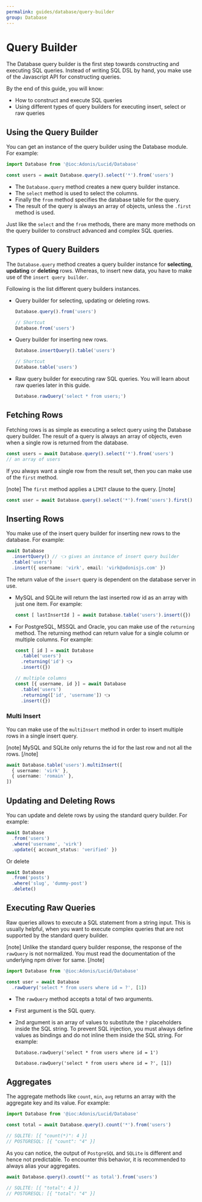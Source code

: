 ```yaml
---
permalink: guides/database/query-builder
group: Database
---
```


# Query Builder
The Database query builder is the first step towards constructing and executing SQL queries. Instead of writing SQL DSL by hand, you make use of the Javascript API for constructing queries.

By the end of this guide, you will know:

- How to construct and execute SQL queries
- Using different types of query builders for executing insert, select or raw queries

## Using the Query Builder
You can get an instance of the query builder using the Database module. For example:

```ts
import Database from '@ioc:Adonis/Lucid/Database'

const users = await Database.query().select('*').from('users')
```

- The `Database.query` method creates a new query builder instance.
- The `select` method is used to select the columns.
- Finally the `from` method specifies the database table for the query.
- The result of the query is always an array of objects, unless the `.first` method is used.

Just like the `select` and the `from` methods, there are many more methods on the query builder to construct advanced and complex SQL queries.

## Types of Query Builders
The `Database.query` method creates a query builder instance for **selecting**, **updating** or **deleting** rows. Whereas, to insert new data, you have to make use of the `insert query builder`.

Following is the list different query builders instances.

- Query builder for selecting, updating or deleting rows.
  ```ts
  Database.query().from('users')

  // Shortcut
  Database.from('users')
  ```
- Query builder for inserting new rows.
  ```ts
  Database.insertQuery().table('users')

  // Shortcut
  Database.table('users')
  ```
- Raw query builder for executing raw SQL queries. You will learn about raw queries later in this guide.
  ```ts
  Database.rawQuery('select * from users;')
  ```

## Fetching Rows
Fetching rows is as simple as executing a select query using the Database query builder. The result of a query is always an array of objects, even when a single row is returned from the database.

```ts
const users = await Database.query().select('*').from('users')
// an array of users
```

If you always want a single row from the result set, then you can make use of the `first` method.

[note]
The `first` method applies a `LIMIT` clause to the query.
[/note]

```ts
const user = await Database.query().select('*').from('users').first()
```

## Inserting Rows
You make use of the insert query builder for inserting new rows to the database. For example:

```ts
await Database
  .insertQuery() // 👈 gives an instance of insert query builder
  .table('users')
  .insert({ username: 'virk', email: 'virk@adonisjs.com' })
```

The return value of the `insert` query is dependent on the database server in use.

- MySQL and SQLite will return the last inserted row id as an array with just one item. For example:
  ```ts
  const [ lastInsertId ] = await Database.table('users').insert({})
  ```
- For PostgreSQL, MSSQL and Oracle, you can make use of the `returning` method. The returning method can return value for a single column or multiple columns. For example:
  ```ts
  const [ id ] = await Database
    .table('users')
    .returning('id') 👈
    .insert({})

  // multiple columns
  const [{ username, id }] = await Database
    .table('users')
    .returning(['id', 'username']) 👈
    .insert({})
  ```

### Multi Insert
You can make use of the `multiInsert` method in order to insert multiple rows in a single insert query.

[note]
MySQL and SQLite only returns the id for the last row and not all the rows.
[/note]

```ts
await Database.table('users').multiInsert([
  { username: 'virk' },
  { username: 'romain' },
])
```

## Updating and Deleting Rows
You can update and delete rows by using the standard query builder. For example:

```ts
await Database
  .from('users')
  .where('username', 'virk')
  .update({ account_status: 'verified' })
```

Or delete

```ts
await Database
  .from('posts')
  .where('slug', 'dummy-post')
  .delete()
```

## Executing Raw Queries
Raw queries allows to execute a SQL statement from a string input. This is usually helpful, when you want to execute complex queries that are not supported by the standard query builder.

[note]
Unlike the standard query builder response, the response of the `rawQuery` is not normalized. You must read the documentation of the underlying npm driver for same.
[/note]

```ts
import Database from '@ioc:Adonis/Lucid/Database'

const user = await Database
  .rawQuery('select * from users where id = ?', [1])
```

- The `rawQuery` method accepts a total of two arguments.
- First argument is the SQL query.
- 2nd argument is an array of values to substitute the `?` placeholders inside the SQL string. To prevent SQL injection, you must always define values as bindings and do not inline them inside the SQL string. For example:
  ```ts{}{Prone to SQL injection}
  Database.rawQuery('select * from users where id = 1')
  ```

  ```ts{}{Safe from SQL injection}
  Database.rawQuery('select * from users where id = ?', [1])
  ```

## Aggregates
The aggregate methods like `count`, `min`, `avg` returns an array with the aggregate key and its value. For example:

```ts
import Database from '@ioc:Adonis/Lucid/Database'

const total = await Database.query().count('*').from('users')

// SQLITE: [{ "count(*)": 4 }]
// POSTGRESQL: [{ "count": "4" }]
```

As you can notice, the output of `PostgreSQL` and `SQLite` is different and hence not predictable. To encounter this behavior, it is recommended to always alias your aggregates.

```ts
await Database.query().count('* as total').from('users')

// SQLITE: [{ "total": 4 }]
// POSTGRESQL: [{ "total": "4" }]
```
